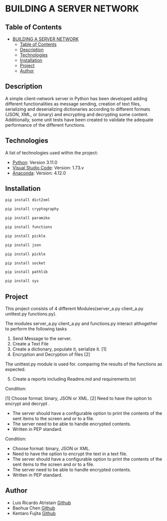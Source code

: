 # BUILDING A SERVER NETWORK


## Table of Contents

- [BUILDING A SERVER NETWORK](#building-a-server-network)
  - [Table of Contents](#table-of-contents)
  - [Description](#description)
  - [Technologies](#technologies)
  - [Installation](#installation)
  - [Project](#project)
  - [Author](#author)


## Description

A simple client-network server in Python has been developed adding different functionalities as message sending, creation of text files, serializing and deserializing dictionaries according to different formats (JSON, XML, or binary) and encrypting and decrypting some content. Additionally, some unit tests have been created to validate the adequate performance of the different functions.

## Technologies

A list of technologies used within the project:
* [Python](https://www.python.org/downloads/): Version 3.11.0 
* [Visual Studio Code](https://visualstudio.microsoft.com/es/): Version: 1.73.v 
* [Anaconda](https://www.anaconda.com/products/distribution): Version: 4.12.0 

## Installation
```bash
pip install dict2xml
```
```bash
pip install cryptography
```
```bash
pip install paramiko
```
```bash
pip install functions
```
```bash
pip install pickle
```

```bash
pip install json
```

```bash
pip install pickle
```

```bash
pip install socket
```

```bash
pip install pathlib
```

```bash
pip install sys
```


## Project

This project consists of 4 different Modules(server_a.py client_a.py unittest.py functions.py).

The modules server_a.py client_a.py and functions.py interact althogether to perform the following tasks

1. Send Message to the server.
2. Create a Text File
3. Create a dictionary, populate it, serialize it. [1]
4. Encryption and Decryption of files [2]

The unittest.py module is used for. comparing the results of the functions as expected.

5. Create a reports including Readme.md and requirements.txt

Condition:

[1] Choose format: binary, JSON or XML.
[2] Need to have the option to encrypt and decrypt .
* The server should have a configurable option to print the contents of the sent items to the screen and or to a file.
* The server need to be able to handle encrypted contents.
* Written in PEP standard.

Condition:

* Choose format: binary, JSON or XML.
* Need to have the option to encrypt the text in a text file.
* The server should have a configurable option to print the contents of the sent items to the screen and or to a file.
* The server need to be able to handle encrypted contents.
* Written in PEP standard.


## Author
* Luis Ricardo Atristain [Github](https://github.com/SoftDevGroupD)
* Baohua Chen [Github](https://github.com/stevenchan88)
* Kentaro Fujita [Github](https://github.com/Ken-juuli)
